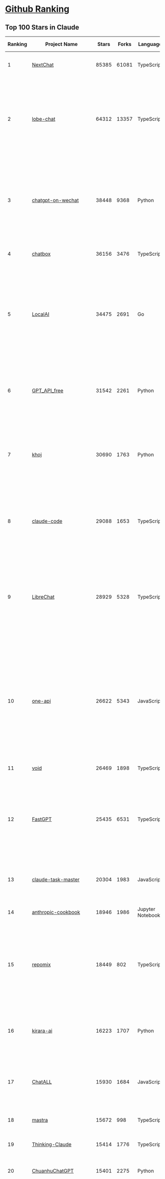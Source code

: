 [Github Ranking](../README.md)
==========

## Top 100 Stars in Claude

| Ranking | Project Name | Stars | Forks | Language | Open Issues | Description | Last Commit |
| ------- | ------------ | ----- | ----- | -------- | ----------- | ----------- | ----------- |
| 1 | [NextChat](https://github.com/ChatGPTNextWeb/NextChat) | 85385 | 61081 | TypeScript | 656 | ✨ Light and Fast AI Assistant. Support: Web \| iOS \| MacOS \| Android \|  Linux \| Windows | 2025-08-10T09:21:12Z |
| 2 | [lobe-chat](https://github.com/lobehub/lobe-chat) | 64312 | 13357 | TypeScript | 860 | 🤯 Lobe Chat - an open-source, modern design AI chat framework. Supports multiple AI providers (OpenAI / Claude 4 / Gemini / DeepSeek / Ollama / Qwen), Knowledge Base (file upload / RAG ), one click install MCP Marketplace and Artifacts / Thinking. One-click FREE deployment of your private AI Agent application. | 2025-08-11T04:07:34Z |
| 3 | [chatgpt-on-wechat](https://github.com/zhayujie/chatgpt-on-wechat) | 38448 | 9368 | Python | 299 | 基于大模型搭建的聊天机器人，同时支持 微信公众号、企业微信应用、飞书、钉钉 等接入，可选择ChatGPT/Claude/DeepSeek/文心一言/讯飞星火/通义千问/ Gemini/GLM-4/Kimi/LinkAI，能处理文本、语音和图片，访问操作系统和互联网，支持基于自有知识库进行定制企业智能客服。 | 2025-08-08T02:47:49Z |
| 4 | [chatbox](https://github.com/chatboxai/chatbox) | 36156 | 3476 | TypeScript | 802 | User-friendly Desktop Client App for AI Models/LLMs (GPT, Claude, Gemini, Ollama...) | 2025-08-07T12:18:54Z |
| 5 | [LocalAI](https://github.com/mudler/LocalAI) | 34475 | 2691 | Go | 402 | :robot: The free, Open Source alternative to OpenAI, Claude and others. Self-hosted and local-first. Drop-in replacement for OpenAI,  running on consumer-grade hardware. No GPU required. Runs gguf, transformers, diffusers and many more models architectures. Features: Generate Text, Audio, Video, Images, Voice Cloning, Distributed, P2P inference | 2025-08-10T08:05:54Z |
| 6 | [GPT_API_free](https://github.com/chatanywhere/GPT_API_free) | 31542 | 2261 | Python | 20 | Free ChatGPT&DeepSeek API Key，免费ChatGPT&DeepSeek API。免费接入DeepSeek API和GPT4 API，支持 gpt \| deepseek \| claude \| gemini \| grok 等排名靠前的常用大模型。 | 2025-08-08T11:10:19Z |
| 7 | [khoj](https://github.com/khoj-ai/khoj) | 30690 | 1763 | Python | 75 | Your AI second brain. Self-hostable. Get answers from the web or your docs. Build custom agents, schedule automations, do deep research. Turn any online or local LLM into your personal, autonomous AI (gpt, claude, gemini, llama, qwen, mistral). Get started - free. | 2025-08-09T21:05:21Z |
| 8 | [claude-code](https://github.com/anthropics/claude-code) | 29088 | 1653 | TypeScript | 3077 | Claude Code is an agentic coding tool that lives in your terminal, understands your codebase, and helps you code faster by executing routine tasks, explaining complex code, and handling git workflows - all through natural language commands. | 2025-08-09T17:58:53Z |
| 9 | [LibreChat](https://github.com/danny-avila/LibreChat) | 28929 | 5328 | TypeScript | 156 | Enhanced ChatGPT Clone: Features Agents, DeepSeek, Anthropic, AWS, OpenAI, Responses API, Azure, Groq, o1, GPT-5, Mistral, OpenRouter, Vertex AI, Gemini, Artifacts, AI model switching, message search, Code Interpreter, langchain, DALL-E-3, OpenAPI Actions, Functions, Secure Multi-User Auth, Presets, open-source for self-hosting. Active project. | 2025-08-11T01:43:00Z |
| 10 | [one-api](https://github.com/songquanpeng/one-api) | 26622 | 5343 | JavaScript | 871 | LLM API 管理 & 分发系统，支持 OpenAI、Azure、Anthropic Claude、Google Gemini、DeepSeek、字节豆包、ChatGLM、文心一言、讯飞星火、通义千问、360 智脑、腾讯混元等主流模型，统一 API 适配，可用于 key 管理与二次分发。单可执行文件，提供 Docker 镜像，一键部署，开箱即用。LLM API management & key redistribution system, unifying multiple providers under a single API. Single binary, Docker-ready, with an English UI. | 2025-07-18T18:11:50Z |
| 11 | [void](https://github.com/voideditor/void) | 26469 | 1898 | TypeScript | 247 | None | 2025-08-07T00:07:32Z |
| 12 | [FastGPT](https://github.com/labring/FastGPT) | 25435 | 6531 | TypeScript | 574 | FastGPT is a knowledge-based platform built on the LLMs, offers a comprehensive suite of out-of-the-box capabilities such as data processing, RAG retrieval, and visual AI workflow orchestration, letting you easily develop and deploy complex question-answering systems without the need for extensive setup or configuration. | 2025-08-11T03:08:08Z |
| 13 | [claude-task-master](https://github.com/eyaltoledano/claude-task-master) | 20304 | 1983 | JavaScript | 124 | An AI-powered task-management system you can drop into Cursor, Lovable, Windsurf, Roo, and others. | 2025-08-09T11:31:49Z |
| 14 | [anthropic-cookbook](https://github.com/anthropics/anthropic-cookbook) | 18946 | 1986 | Jupyter Notebook | 38 | A collection of notebooks/recipes showcasing some fun and effective ways of using Claude. | 2025-06-24T18:37:57Z |
| 15 | [repomix](https://github.com/yamadashy/repomix) | 18449 | 802 | TypeScript | 99 | 📦 Repomix is a powerful tool that packs your entire repository into a single, AI-friendly file. Perfect for when you need to feed your codebase to Large Language Models (LLMs) or other AI tools like Claude, ChatGPT, DeepSeek, Perplexity, Gemini, Gemma, Llama, Grok, and more. | 2025-08-11T01:01:09Z |
| 16 | [kirara-ai](https://github.com/lss233/kirara-ai) | 16223 | 1707 | Python | 9 | 🤖 可 DIY 的 多模态 AI 聊天机器人 \| 🚀 快速接入 微信、 QQ、Telegram、等聊天平台 \| 🦈支持DeepSeek、Grok、Claude、Ollama、Gemini、OpenAI \| 工作流系统、网页搜索、AI画图、人设调教、虚拟女仆、语音对话 \|  | 2025-06-28T19:24:48Z |
| 17 | [ChatALL](https://github.com/ai-shifu/ChatALL) | 15930 | 1684 | JavaScript | 227 |  Concurrently chat with ChatGPT, Bing Chat, Bard, Alpaca, Vicuna, Claude, ChatGLM, MOSS, 讯飞星火, 文心一言 and more, discover the best answers | 2025-07-18T06:06:56Z |
| 18 | [mastra](https://github.com/mastra-ai/mastra) | 15672 | 998 | TypeScript | 210 | The TypeScript AI agent framework. ⚡ Assistants, RAG, observability. Supports any LLM: GPT-4, Claude, Gemini, Llama. | 2025-08-11T03:29:33Z |
| 19 | [Thinking-Claude](https://github.com/richards199999/Thinking-Claude) | 15414 | 1776 | TypeScript | 0 | Let your Claude able to think | 2025-03-10T04:02:46Z |
| 20 | [ChuanhuChatGPT](https://github.com/GaiZhenbiao/ChuanhuChatGPT) | 15401 | 2275 | Python | 122 | GUI for ChatGPT API and many LLMs. Supports agents, file-based QA, GPT finetuning and query with web search. All with a neat UI. | 2025-08-08T14:38:20Z |
| 21 | [LangBot](https://github.com/langbot-app/LangBot) | 12941 | 1024 | Python | 103 | 🤩 Easy-to-use global IM bot platform designed for the LLM era / 简单易用的大模型即时通信机器人开发平台 ⚡️ Bots for QQ / QQ频道 / Discord / WeChat（微信）/ Telegram / 飞书 / 钉钉 / Slack 🧩 Integrated with ChatGPT、DeepSeek、Dify、n8n、Claude、Google Gemini、xAI、PPIO、Ollama、阿里云百炼、SiliconFlow、Qwen、Moonshot(Kimi K2)、SillyTraven、MCP、WeClone etc. LLM & Agent & RAG | 2025-08-10T16:20:24Z |
| 22 | [SuperClaude_Framework](https://github.com/SuperClaude-Org/SuperClaude_Framework) | 12816 | 1137 | Python | 29 | A configuration framework that enhances Claude Code with specialized commands, cognitive personas, and development methodologies. | 2025-08-09T11:27:33Z |
| 23 | [claude-code-router](https://github.com/musistudio/claude-code-router) | 12026 | 888 | TypeScript | 270 | Use Claude Code as the foundation for coding infrastructure, allowing you to decide how to interact with the model while enjoying updates from Anthropic. | 2025-08-11T02:25:59Z |
| 24 | [claudia](https://github.com/getAsterisk/claudia) | 11320 | 891 | TypeScript | 149 | A powerful GUI app and Toolkit for Claude Code - Create custom agents, manage interactive Claude Code sessions, run secure background agents, and more. | 2025-08-10T19:37:36Z |
| 25 | [awesome-chatgpt-zh](https://github.com/EmbraceAGI/awesome-chatgpt-zh) | 11279 | 930 | Python | 0 | ChatGPT 中文指南🔥，ChatGPT 中文调教指南，指令指南，应用开发指南，精选资源清单，更好的使用 chatGPT 让你的生产力 up up up! 🚀 | 2024-11-05T10:24:21Z |
| 26 | [claude-engineer](https://github.com/Doriandarko/claude-engineer) | 11095 | 1172 | Python | 12 | Claude Engineer is an interactive command-line interface (CLI) that leverages the power of Anthropic's Claude-3.5-Sonnet model to assist with software development tasks.This framework enables Claude to generate and manage its own tools, continuously expanding its capabilities through conversation. Available both as a CLI and a modern web interface | 2024-12-12T22:08:15Z |
| 27 | [awesome-claude-code](https://github.com/hesreallyhim/awesome-claude-code) | 9849 | 533 | Python | 11 | A curated list of awesome commands, files, and workflows for Claude Code | 2025-08-07T19:01:45Z |
| 28 | [new-api](https://github.com/QuantumNous/new-api) | 9527 | 1845 | Go | 293 | AI模型接口管理与分发系统，支持将多种大模型转为统一格式调用，支持OpenAI、Claude等格式，可供个人或者企业内部管理与分发渠道使用，本项目基于One API二次开发。🍥 The next-generation LLM gateway and AI asset management system supports multiple languages. | 2025-08-10T17:26:31Z |
| 29 | [opencode](https://github.com/opencode-ai/opencode) | 9217 | 732 | Go | 116 | A powerful AI coding agent. Built for the terminal. | 2025-07-29T17:49:12Z |
| 30 | [CL4R1T4S](https://github.com/elder-plinius/CL4R1T4S) | 8827 | 1851 | None | 20 | AI SYSTEMS TRANSPARENCY FOR ALL! - LEAKED SYSTEM PROMPTS FOR CHATGPT, GEMINI, GROK, CLAUDE, PERPLEXITY, CURSOR, WINDSURF, DEVIN, REPLIT, AND MORE! | 2025-08-07T22:28:46Z |
| 31 | [analysis_claude_code](https://github.com/shareAI-lab/analysis_claude_code) | 8651 | 2155 | JavaScript | 0 | 本仓库包含对 Claude Code v1.0.33 进行逆向工程的完整研究和分析资料。包括对混淆源代码的深度技术分析、系统架构文档，以及重构 Claude      Code agent 系统的实现蓝图。主要发现包括实时 Steering 机制、多 Agent      架构、智能上下文管理和工具执行管道。该项目为理解现代 AI agent 系统设计和实现提供技术参考。 | 2025-07-19T13:16:33Z |
| 32 | [coai](https://github.com/coaidev/coai) | 8558 | 1141 | TypeScript | 25 | 🚀 Next Generation AI One-Stop Internationalization Solution. 🚀 下一代 AI 一站式 B/C 端解决方案，支持 OpenAI，Midjourney，Claude，讯飞星火，Stable Diffusion，DALL·E，ChatGLM，通义千问，腾讯混元，360 智脑，百川 AI，火山方舟，新必应，Gemini，Moonshot 等模型，支持对话分享，自定义预设，云端同步，模型市场，支持弹性计费和订阅计划模式，支持图片解析，支持联网搜索，支持模型缓存，丰富美观的后台管理与仪表盘数据统计。 | 2025-07-05T08:57:15Z |
| 33 | [BlackFriday-GPTs-Prompts](https://github.com/friuns2/BlackFriday-GPTs-Prompts) | 8374 | 1248 | None | 114 | List of free GPTs that doesn't require plus subscription  | 2024-11-08T11:03:14Z |
| 34 | [context-engineering-intro](https://github.com/coleam00/context-engineering-intro) | 8326 | 1721 | Python | 14 | Context engineering is the new vibe coding - it's the way to actually make AI coding assistants work. Claude Code is the best for this so that's what this repo is centered around, but you can apply this strategy with any AI coding assistant! | 2025-08-06T22:38:33Z |
| 35 | [system_prompts_leaks](https://github.com/asgeirtj/system_prompts_leaks) | 8199 | 1833 | JavaScript | 3 | Collection of extracted System Prompts from popular chatbots like ChatGPT, Claude & Gemini | 2025-07-29T15:37:01Z |
| 36 | [serena](https://github.com/oraios/serena) | 8183 | 571 | Python | 42 | A powerful coding agent toolkit providing semantic retrieval and editing capabilities (MCP server & Agno integration) | 2025-08-09T16:30:03Z |
| 37 | [promptfoo](https://github.com/promptfoo/promptfoo) | 7915 | 649 | TypeScript | 182 | Test your prompts, agents, and RAGs. AI Red teaming, pentesting, and vulnerability scanning for LLMs. Compare performance of GPT, Claude, Gemini, Llama, and more. Simple declarative configs with command line and CI/CD integration. | 2025-08-11T03:36:23Z |
| 38 | [Noi](https://github.com/lencx/Noi) | 7839 | 596 | JavaScript | 164 | 🚀 Power Your World with AI - Explore, Extend, Empower. | 2025-05-01T02:21:25Z |
| 39 | [agents](https://github.com/wshobson/agents) | 7812 | 735 | None | 7 | A collection of production-ready subagents for Claude Code | 2025-08-10T14:51:23Z |
| 40 | [aichat](https://github.com/sigoden/aichat) | 7661 | 507 | Rust | 2 | All-in-one LLM CLI tool featuring Shell Assistant, Chat-REPL, RAG, AI Tools & Agents, with access to OpenAI, Claude, Gemini, Ollama, Groq, and more. | 2025-08-10T23:46:09Z |
| 41 | [Upsonic](https://github.com/Upsonic/Upsonic) | 7637 | 720 | Python | 52 | The most reliable AI agent framework that supports MCP. | 2025-08-10T20:31:08Z |
| 42 | [fastapi_mcp](https://github.com/tadata-org/fastapi_mcp) | 7258 | 596 | Python | 57 | Expose your FastAPI endpoints as Model Context Protocol (MCP) tools, with Auth! | 2025-08-10T09:07:01Z |
| 43 | [opencommit](https://github.com/di-sukharev/opencommit) | 6807 | 377 | JavaScript | 159 | top #1 and most feature rich GPT wrapper for git — generate commit messages with an LLM in 1 sec — works best with Claude or GPT, supports local models too | 2025-08-01T13:14:00Z |
| 44 | [deep-searcher](https://github.com/zilliztech/deep-searcher) | 6777 | 671 | Python | 38 | Open Source Deep Research Alternative to Reason and Search on Private Data. Written in Python. | 2025-07-10T12:40:41Z |
| 45 | [kilocode](https://github.com/Kilo-Org/kilocode) | 6634 | 619 | TypeScript | 195 | Open Source AI coding assistant for planning, building, and fixing code. We're a superset of Roo, Cline, and our own features. Follow us: kilocode.ai/social | 2025-08-11T02:05:04Z |
| 46 | [llamacoder](https://github.com/Nutlope/llamacoder) | 6372 | 1526 | TypeScript | 45 | Open source Claude Artifacts – built with Llama 3.1 405B | 2025-07-25T03:30:07Z |
| 47 | [ccusage](https://github.com/ryoppippi/ccusage) | 6297 | 186 | TypeScript | 35 | A CLI tool for analyzing Claude Code usage from local JSONL files. | 2025-08-11T00:35:57Z |
| 48 | [code2prompt](https://github.com/mufeedvh/code2prompt) | 6207 | 346 | MDX | 14 | A CLI tool to convert your codebase into a single LLM prompt with source tree, prompt templating, and token counting. | 2025-08-06T08:50:56Z |
| 49 | [zen-mcp-server](https://github.com/BeehiveInnovations/zen-mcp-server) | 5954 | 530 | Python | 52 | The power of Claude Code + [Gemini / OpenAI / Grok / OpenRouter / Ollama / Custom Model / All Of The Above] working as one. | 2025-08-09T19:09:50Z |
| 50 | [opencompass](https://github.com/open-compass/opencompass) | 5823 | 642 | Python | 327 | OpenCompass is an LLM evaluation platform, supporting a wide range of models (Llama3, Mistral, InternLM2,GPT-4,LLaMa2, Qwen,GLM, Claude, etc) over 100+ datasets. | 2025-08-04T16:15:22Z |
| 51 | [fragments](https://github.com/e2b-dev/fragments) | 5728 | 780 | TypeScript | 7 | Open-source Next.js template for building apps that are fully generated by AI. By E2B. | 2025-08-07T21:38:17Z |
| 52 | [claude-flow](https://github.com/ruvnet/claude-flow) | 5722 | 789 | TypeScript | 141 | Claude-Flow v2.0.0 Alpha represents a leap in AI-powered development orchestration. Built from the ground up with enterprise-grade architecture, advanced swarm intelligence, and seamless Claude Code integration. | 2025-08-07T17:30:51Z |
| 53 | [deepclaude](https://github.com/getAsterisk/deepclaude) | 5296 | 438 | Rust | 50 | A high-performance LLM inference API and Chat UI that integrates DeepSeek R1's CoT reasoning traces with Anthropic Claude models. | 2025-05-21T11:58:16Z |
| 54 | [mcp-chrome](https://github.com/hangwin/mcp-chrome) | 5293 | 414 | TypeScript | 64 | Chrome MCP Server is a Chrome extension-based Model Context Protocol (MCP) server that exposes your Chrome browser functionality to AI assistants like Claude, enabling complex browser automation, content analysis, and semantic search. | 2025-08-09T11:32:37Z |
| 55 | [n8n-mcp](https://github.com/czlonkowski/n8n-mcp) | 5129 | 966 | TypeScript | 36 | A MCP for Claude Desktop / Claude Code / Windsurf / Cursor to build n8n workflows for you  | 2025-08-07T19:44:20Z |
| 56 | [chinese-llm-benchmark](https://github.com/jeinlee1991/chinese-llm-benchmark) | 4656 | 191 | None | 28 | ReLE中文大模型能力评测（持续更新）：目前已囊括257个大模型，覆盖chatgpt、gpt-4.1、o4-mini、谷歌gemini-2.5、Claude、智谱GLM-Z1、文心一言、qwen-max、百川、讯飞星火、商汤senseChat、minimax等商用模型， 以及DeepSeek-R1-0528、qwq-32b、deepseek-v3、qwen3、llama4、phi-4、glm4、gemma3、mistral、书生internLM2.5等开源大模型。不仅提供排行榜，也提供规模超200万的大模型缺陷库！方便广大社区研究分析、改进大模型。 | 2025-08-11T04:10:27Z |
| 57 | [claude-coder](https://github.com/kodu-ai/claude-coder) | 4632 | 182 | TypeScript | 34 | Kodu is an autonomous coding agent that lives in your IDE. It is a VSCode extension that can help you build your dream project step by step by leveraging the latest technologies in automated coding agents  | 2025-04-30T10:21:02Z |
| 58 | [free-llm-api-resources](https://github.com/cheahjs/free-llm-api-resources) | 4592 | 390 | Python | 5 | A list of free LLM inference resources accessible via API. | 2025-08-09T10:10:57Z |
| 59 | [mcp-playwright](https://github.com/executeautomation/mcp-playwright) | 4532 | 387 | TypeScript | 32 | Playwright Model Context Protocol Server - Tool to automate Browsers and APIs in Claude Desktop, Cline, Cursor IDE and More 🔌 | 2025-06-20T21:28:21Z |
| 60 | [git-mcp](https://github.com/idosal/git-mcp) | 4458 | 326 | TypeScript | 27 | Put an end to code hallucinations! GitMCP is a free, open-source, remote MCP server for any GitHub project | 2025-08-03T21:41:25Z |
| 61 | [GodMode](https://github.com/smol-ai/GodMode) | 4305 | 350 | TypeScript | 50 | AI Chat Browser: Fast, Full webapp access to ChatGPT / Claude / Bard / Bing / Llama2! I use this 20 times a day. | 2024-07-29T00:31:03Z |
| 62 | [maestro](https://github.com/Doriandarko/maestro) | 4272 | 659 | Python | 32 | A framework for Claude Opus to intelligently orchestrate subagents. | 2024-07-01T06:49:15Z |
| 63 | [DesktopCommanderMCP](https://github.com/wonderwhy-er/DesktopCommanderMCP) | 4168 | 461 | JavaScript | 53 | This is MCP server for Claude that gives it terminal control, file system search and diff file editing capabilities | 2025-08-09T20:37:17Z |
| 64 | [bot-on-anything](https://github.com/zhayujie/bot-on-anything) | 4117 | 924 | Python | 263 | A large model-based chatbot builder that can quickly integrate AI models (including ChatGPT, Claude, Gemini) into various software applications (such as Telegram, Gmail, Slack, and websites). | 2025-01-03T14:13:51Z |
| 65 | [firecrawl-mcp-server](https://github.com/mendableai/firecrawl-mcp-server) | 4086 | 406 | JavaScript | 33 | 🔥 Official Firecrawl MCP Server - Adds powerful web scraping to Cursor, Claude and any other LLM clients. | 2025-08-05T21:28:53Z |
| 66 | [claude-squad](https://github.com/smtg-ai/claude-squad) | 4062 | 269 | Go | 47 | Manage multiple AI terminal agents like Claude Code, Aider, Codex, OpenCode, and Amp. | 2025-08-09T00:33:54Z |
| 67 | [forge](https://github.com/antinomyhq/forge) | 4026 | 1200 | Rust | 75 | AI enabled pair programmer for Claude, GPT, O Series, Grok, Deepseek, Gemini and 300+ models | 2025-08-11T04:09:48Z |
| 68 | [Claude-Code-Usage-Monitor](https://github.com/Maciek-roboblog/Claude-Code-Usage-Monitor) | 4011 | 191 | Python | 36 | Real-time Claude Code usage monitor with predictions and warnings | 2025-07-26T08:28:29Z |
| 69 | [obsidian-smart-connections](https://github.com/brianpetro/obsidian-smart-connections) | 3979 | 238 | JavaScript | 400 | Chat with your notes & see links to related content with AI embeddings. Use local models or 100+ via APIs like Claude, Gemini, ChatGPT & Llama 3 | 2025-08-10T19:01:42Z |
| 70 | [casibase](https://github.com/casibase/casibase) | 3938 | 467 | Go | 45 | ⚡️AI Cloud OS: Open-source enterprise-level AI knowledge base and MCP (model-context-protocol)/A2A (agent-to-agent) management platform with admin UI, user management and Single-Sign-On⚡️, supports ChatGPT, Claude, Llama, Ollama, HuggingFace, etc., chat bot demo: https://ai.casibase.com, admin UI demo: https://ai-admin.casibase.com | 2025-08-10T13:24:28Z |
| 71 | [deepchat](https://github.com/ThinkInAIXYZ/deepchat) | 3822 | 484 | TypeScript | 63 | 🐬DeepChat - A smart assistant that connects powerful AI to your personal world | 2025-08-10T11:37:52Z |
| 72 | [Awesome-MCP-ZH](https://github.com/yzfly/Awesome-MCP-ZH) | 3741 | 221 | None | 0 | MCP 资源精选， MCP指南，Claude MCP，MCP Servers, MCP Clients | 2025-08-01T01:37:43Z |
| 73 | [every-chatgpt-gui](https://github.com/billmei/every-chatgpt-gui) | 3713 | 258 | None | 4 | Every front-end GUI client for ChatGPT, Claude, and other LLMs | 2025-08-08T13:31:23Z |
| 74 | [claude-code-templates](https://github.com/davila7/claude-code-templates) | 3703 | 296 | JavaScript | 16 | CLI tool for configuring and monitoring Claude Code | 2025-08-09T15:07:02Z |
| 75 | [agent-rules](https://github.com/steipete/agent-rules) | 3693 | 287 | Shell | 5 | Rules and Knowledge to work better with agents such as Claude Code or Cursor | 2025-08-08T15:52:52Z |
| 76 | [mcp](https://github.com/BrowserMCP/mcp) | 3579 | 242 | TypeScript | 71 | Browser MCP is a Model Context Provider (MCP) server that allows AI applications to control your browser | 2025-04-24T21:49:44Z |
| 77 | [awesome-ai-system-prompts](https://github.com/dontriskit/awesome-ai-system-prompts) | 3491 | 575 | TypeScript | 5 | 🧠 Curated collection of system prompts for top AI tools. Perfect for AI agent builders and prompt engineers. Incuding: ChatGPT, Claude, Perplexity, Manus, Claude-Code, Loveable, v0, Grok, same new, windsurf, notion, and MetaAI.  | 2025-08-08T16:55:44Z |
| 78 | [gpt-load](https://github.com/tbphp/gpt-load) | 3384 | 225 | Go | 13 | 智能密钥轮询的多渠道 AI 代理。 Multi-channel AI proxy with intelligent key rotation. | 2025-08-10T23:44:45Z |
| 79 | [AChat](https://github.com/AprilNEA/AChat) | 3273 | 1208 | TypeScript | 22 | 🌊 AChat - An open-source/self-hosted/local-first AI platform, designed for enterprises and teams, perfectly combining powerful local processing capabilities with seamless remote synchronization. | 2025-07-17T09:09:21Z |
| 80 | [awesome-claude-prompts](https://github.com/langgptai/awesome-claude-prompts) | 3132 | 316 | None | 0 | This repo includes Claude prompt curation to use Claude better. | 2025-03-01T00:29:09Z |
| 81 | [Awesome-ChatGPT-prompts-ZH_CN](https://github.com/L1Xu4n/Awesome-ChatGPT-prompts-ZH_CN) | 3081 | 167 | None | 12 | 如何将ChatGPT调教成一只猫娘 | 2023-07-18T15:57:44Z |
| 82 | [claudecodeui](https://github.com/siteboon/claudecodeui) | 2900 | 351 | JavaScript | 41 | Use Claude Code on mobile and web with Claude Code UI. Claude Code UI free open source webui/GUI that helps you manage your Claude Code session and projects remotely | 2025-08-06T17:57:35Z |
| 83 | [VLMEvalKit](https://github.com/open-compass/VLMEvalKit) | 2866 | 467 | Python | 143 | Open-source evaluation toolkit of large multi-modality models (LMMs), support 220+ LMMs, 80+ benchmarks | 2025-08-11T03:12:31Z |
| 84 | [awesome-claude-agents](https://github.com/vijaythecoder/awesome-claude-agents) | 2798 | 322 | None | 17 | An orchestrated sub agent dev team powered by claude code | 2025-08-03T19:50:16Z |
| 85 | [unity-mcp](https://github.com/CoplayDev/unity-mcp) | 2766 | 376 | C# | 51 | A Unity MCP server that allows MCP clients like Claude Desktop or Cursor to perform Unity Editor actions. | 2025-08-09T16:20:56Z |
| 86 | [DeepClaude](https://github.com/ErlichLiu/DeepClaude) | 2719 | 504 | Python | 22 | Unleash Next-Level AI! 🚀  💻 Code Generation: DeepSeek r1 + Claude 3.7 Sonnet - Unparalleled Performance! 📝 Content Creation: DeepSeek r1 + Gemini 2.5 Pro - Superior Quality! 🔌 OpenAI-Compatible. 🌊 Streaming & Non-Streaming Support.  ✨ Experience the Future of AI – Today! Click to Try Now! ✨ | 2025-07-16T09:08:40Z |
| 87 | [ruby_llm](https://github.com/crmne/ruby_llm) | 2687 | 213 | Ruby | 31 | Stop juggling AI SDKs! RubyLLM offers one delightful Ruby interface for OpenAI, Anthropic, Gemini, Bedrock, OpenRouter, DeepSeek, Ollama & compatible APIs. Chat, Vision, Audio, PDF, Images, Embeddings, Tools, Streaming & Rails integration. | 2025-08-10T16:33:57Z |
| 88 | [aide](https://github.com/nicepkg/aide) | 2637 | 194 | TypeScript | 34 | Conquer Any Code in VSCode: One-Click Comments, Conversions, UI-to-Code, and AI Batch Processing of Files! 在 VSCode 中征服任何代码：一键注释、转换、UI 图生成代码、AI 批量处理文件！💪 | 2025-05-06T02:52:46Z |
| 89 | [claude-code-action](https://github.com/anthropics/claude-code-action) | 2538 | 1030 | TypeScript | 104 | None | 2025-08-10T23:19:09Z |
| 90 | [poe-api](https://github.com/ading2210/poe-api) | 2506 | 316 | Python | 39 | [UNMAINTAINED] A reverse engineered Python API wrapper for Quora's Poe, which provides free access to ChatGPT, GPT-4, and Claude. | 2023-09-18T04:56:52Z |
| 91 | [griptape](https://github.com/griptape-ai/griptape) | 2355 | 195 | Python | 66 | Modular Python framework for AI agents and workflows with chain-of-thought reasoning, tools, and memory.  | 2025-08-09T00:25:57Z |
| 92 | [elia](https://github.com/darrenburns/elia) | 2248 | 141 | Python | 13 | A snappy, keyboard-centric terminal user interface for interacting with large language models. Chat with ChatGPT, Claude, Llama 3, Phi 3, Mistral, Gemma and more. | 2024-10-10T19:12:52Z |
| 93 | [claude-context](https://github.com/zilliztech/claude-context) | 2131 | 180 | TypeScript | 18 | Code search MCP for Claude Code. Make entire codebase the context for any coding agent. | 2025-08-11T03:22:03Z |
| 94 | [CCPlugins](https://github.com/brennercruvinel/CCPlugins) | 1877 | 118 | Python | 5 | Best Claude Code framework that actually save time. Built by a dev tired of typing "please act like a senior engineer" in every conversation. | 2025-08-02T23:31:08Z |
| 95 | [claude-code-proxy](https://github.com/1rgs/claude-code-proxy) | 1850 | 265 | Python | 25 | Run Claude Code on OpenAI models | 2025-04-14T18:03:57Z |
| 96 | [prism](https://github.com/prism-php/prism) | 1833 | 165 | PHP | 29 | A unified interface for working with LLMs in Laravel | 2025-08-04T23:16:39Z |
| 97 | [DevDocs](https://github.com/cyberagiinc/DevDocs) | 1826 | 166 | TypeScript | 9 | Completely free, private, UI based Tech Documentation MCP server. Designed for coders and software developers in mind. Easily integrate into Cursor, Windsurf, Cline, Roo Code, Claude Desktop App  | 2025-06-12T12:30:58Z |
| 98 | [papersgpt-for-zotero](https://github.com/papersgpt/papersgpt-for-zotero) | 1812 | 56 | JavaScript | 44 | Chat Multiple PDFs in Zotero AI with GPT 5, Gemini, Grok 4, DeepSeek, ChatGPT, Claude, OpenRouter, Kimi K2, GLM 4.5, Gemma 3, Qwen 3 | 2025-08-08T08:14:15Z |
| 99 | [claude-relay-service](https://github.com/Wei-Shaw/claude-relay-service) | 1788 | 277 | JavaScript | 29 | 自建Claude code镜像服务，同时支持Gemini cli、Codex中转，支持多账户切换、自定义API密钥、Claude API、OPENAI兼容格式、能有效规避封号，OAuth集成可快捷添加账号池。 | 2025-08-10T11:33:13Z |
| 100 | [dialoqbase](https://github.com/n4ze3m/dialoqbase) | 1777 | 280 | TypeScript | 40 | Create chatbots with ease | 2024-10-15T14:24:20Z |

